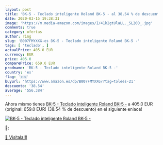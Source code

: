 ```yaml
---
layout: post
title: 'BK-5 - Teclado inteligente Roland BK-5 - al 38.54 % de descuento'
date: 2020-03-15 19:38:31
image: 'https://m.media-amazon.com/images/I/41k2gtUlaLL._SL200_.jpg'
comments: true
category: ofertas
author: ring
slug: 'B007FMYXXG-es BK-5 - Teclado inteligente Roland BK-5 -'
tags: [ 'teclado', ]
actualPrice: 405.0 EUR
currency: EUR
price: 405.0
comparePrice: 659.0 EUR
prodname: 'BK-5 - Teclado inteligente Roland BK-5 -'
country: 'es'
flag: '🇪🇸'
buyurl: 'https://www.amazon.es/dp/B007FMYXXG/?tag=tolees-21'
descuento: '38.54'
average: '556.384'
---
```


Ahora mismo tienes [BK-5 - Teclado inteligente Roland BK-5 -](https://www.amazon.es/dp/B007FMYXXG/?tag=tolees-21) a 405.0 EUR (original: 659.0 EUR) (38.54 %  de descuento) en el siguiente enlace!

[![BK-5 - Teclado inteligente Roland BK-5 -](https://m.media-amazon.com/images/I/41k2gtUlaLL._SL200_.jpg)](https://www.amazon.es/dp/B007FMYXXG/?tag=tolees-21)

🔎:


[🛒 Visítala!!!](https://www.amazon.es/dp/B007FMYXXG/?tag=tolees-21)
